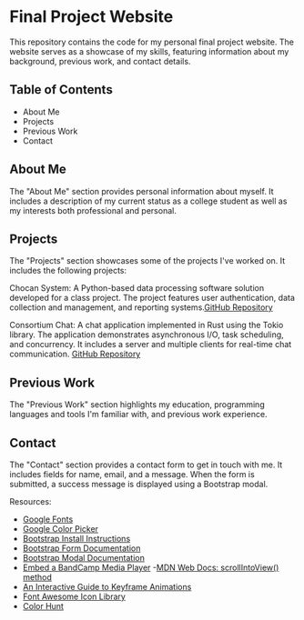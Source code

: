 # Final Project Website

This repository contains the code for my personal final project website. The website serves as a showcase of my skills, featuring information about my background, previous work, and contact details.

## Table of Contents

- About Me
- Projects
- Previous Work
- Contact

## About Me

The "About Me" section provides personal information about myself. It includes a description of my current status as a college student as well as my interests both professional and personal.

## Projects

The "Projects" section showcases some of the projects I've worked on. It includes the following projects:

Chocan System: A Python-based data processing software solution developed for a class project. The project features user authentication, data collection and management, and reporting systems.[GitHub Repository](https://github.com/zroygbiv/chocan-system)

Consortium Chat: A chat application implemented in Rust using the Tokio library. The application demonstrates asynchronous I/O, task scheduling, and concurrency. It includes a server and multiple clients for real-time chat communication. [GitHub Repository](https://github.com/zroygbiv/consortium-chat)

## Previous Work

The "Previous Work" section highlights my education, programming languages and tools I'm familiar with, and previous work experience.

## Contact

The "Contact" section provides a contact form to get in touch with me. It includes fields for name, email, and a message. When the form is submitted, a success message is displayed using a Bootstrap modal.

Resources:

- [Google Fonts](https://fonts.google.com/specimen/Roboto)
- [Google Color Picker](https://htmlcolors.com/google-color-picker)
- [Bootstrap Install Instructions](https://getbootstrap.com/docs/5.3/getting-started/download/)
- [Bootstrap Form Documentation](https://getbootstrap.com/docs/5.3/forms/overview/)
- [Bootstrap Modal Documentation](https://getbootstrap.com/docs/4.0/components/modal/)
- [Embed a BandCamp Media Player](https://get.bandcamp.help/hc/en-us/articles/360013561254-How-do-I-create-a-Bandcamp-embedded-player-#:~:text=To%20create%20an%20embedded%20player,your%20merchandise%2C%20and%20so%20on)
-[MDN Web Docs: scrollIntoView() method](https://developer.mozilla.org/en-US/docs/Web/API/Element/scrollIntoView)
- [An Interactive Guide to Keyframe Animations](https://www.joshwcomeau.com/animation/keyframe-animations/)
- [Font Awesome Icon Library](https://fontawesome.com/)
- [Color Hunt](https://colorhunt.co/palette/be5a83e06469f2b6a0dedea7)